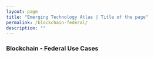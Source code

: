 ```yaml
---
layout: page
title: "Emerging Technology Atlas | Title of the page"
permalink: /blockchain-federal/
description: ""
---
```


### Blockchain - Federal Use Cases
